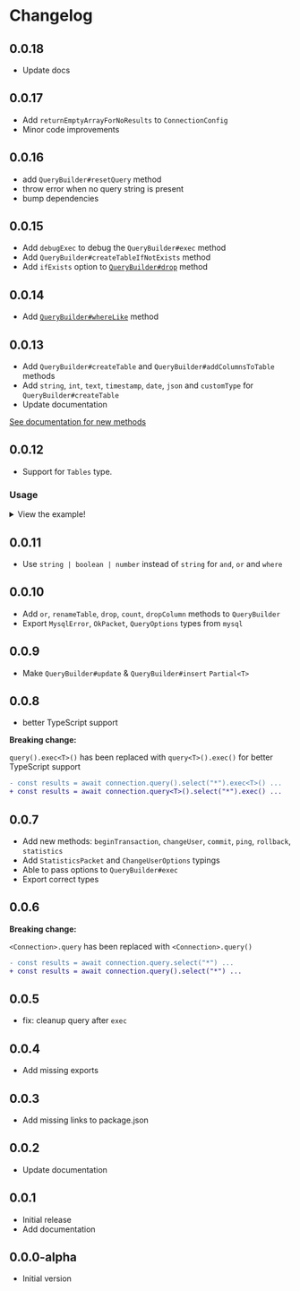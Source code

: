 # Changelog

## 0.0.18

- Update docs

## 0.0.17

- Add `returnEmptyArrayForNoResults` to `ConnectionConfig`
- Minor code improvements

## 0.0.16

- add `QueryBuilder#resetQuery` method
- throw error when no query string is present
- bump dependencies

## 0.0.15

- Add `debugExec` to debug the `QueryBuilder#exec` method
- Add `QueryBuilder#createTableIfNotExists` method
- Add `ifExists` option to [`QueryBuilder#drop`](https://github.com/Dev-CasperTheGhost/mysql.ts/blob/main/docs/Query.md#drop) method

## 0.0.14

- Add [`QueryBuilder#whereLike`](https://github.com/Dev-CasperTheGhost/mysql.ts/blob/main/docs/Query.md#where-like) method

## 0.0.13

- Add `QueryBuilder#createTable` and `QueryBuilder#addColumnsToTable` methods
- Add `string`, `int`, `text`, `timestamp`, `date`, `json` and `customType` for `QueryBuilder#createTable`
- Update documentation

[See documentation for new methods](https://github.com/Dev-CasperTheGhost/mysql.ts/blob/main/docs/Query.md#create-table)

## 0.0.12

- Support for `Tables` type.

### Usage

<details>

<summary>View the example!</summary>

```ts
import { createConnection } from "@casper124578/mysql.ts";

type MyTables = "books" | "authors";

async function init() {
  // pass it in here!
  const connection = await createConnection<MyTables>({
    /* options */
  });

  // Works!
  const results = await connection.query().select("*").from("books").exec();

  // Typescript error!
  const other = await connection.query().select("*").from("nope").exec();
}
```

</details>

## 0.0.11

- Use `string | boolean | number` instead of `string` for `and`, `or` and `where`

## 0.0.10

- Add `or`, `renameTable`, `drop`, `count`, `dropColumn` methods to `QueryBuilder`
- Export `MysqlError`, `OkPacket`, `QueryOptions` types from `mysql`

## 0.0.9

- Make `QueryBuilder#update` & `QueryBuilder#insert` `Partial<T>`

## 0.0.8

- better TypeScript support

**Breaking change:**

`query().exec<T>()` has been replaced with `query<T>().exec()` for better TypeScript support

```diff
- const results = await connection.query().select("*").exec<T>() ...
+ const results = await connection.query<T>().select("*").exec() ...
```

## 0.0.7

- Add new methods: `beginTransaction`, `changeUser`, `commit`, `ping`, `rollback`, `statistics`
- Add `StatisticsPacket` and `ChangeUserOptions` typings
- Able to pass options to `QueryBuilder#exec`
- Export correct types

## 0.0.6

**Breaking change:**

`<Connection>.query` has been replaced with `<Connection>.query()`

```diff
- const results = await connection.query.select("*") ...
+ const results = await connection.query().select("*") ...
```

## 0.0.5

- fix: cleanup query after `exec`

## 0.0.4

- Add missing exports

## 0.0.3

- Add missing links to package.json

## 0.0.2

- Update documentation

## 0.0.1

- Initial release
- Add documentation

## 0.0.0-alpha

- Initial version

